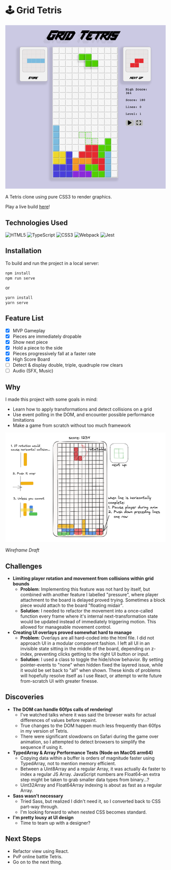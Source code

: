 # 🕹️ Grid Tetris

![Current Wireframe](tetris-wireframe-2.png)

A Tetris clone using pure CSS3 to render graphics.

Play a live build <a href="https://code.aaronishibashi.com/tetris/" target="_blank">here</a>!

## Technologies Used

![HTML5](https://img.shields.io/badge/html5-%23E34F26.svg?style=for-the-badge&logo=html5&logoColor=white)
![TypeScript](https://img.shields.io/badge/typescript-%23007ACC.svg?style=for-the-badge&logo=typescript&logoColor=white)
![CSS3](https://img.shields.io/badge/css3-%231572B6.svg?style=for-the-badge&logo=css3&logoColor=white)
![Webpack](https://img.shields.io/badge/webpack-%238DD6F9.svg?style=for-the-badge&logo=webpack&logoColor=black)
![Jest](https://img.shields.io/badge/-jest-%23C21325?style=for-the-badge&logo=jest&logoColor=white)

## Installation

To build and run the project in a local server:

```shell
npm install
npm run serve
``` 
or
```shell
yarn install
yarn serve
```

## Feature List
- [x] MVP Gameplay
- [x] Pieces are immediately dropable
- [x] Show next piece
- [x] Hold a piece to the side
- [x] Pieces progressively fall at a faster rate
- [x] High Score Board
- [ ] Detect & display double, triple, quadruple row clears
- [ ] Audio (SFX, Music)

## Why

I made this project with some goals in mind:
- Learn how to apply transformations and detect collisions on a grid
- Use event polling in the DOM, and encounter possible performance limitations
- Make a game from scratch without too much framework

![Tetris Wireframe](tetris-wireframe.png)

*Wireframe Draft*

## Challenges

- **Limiting player rotation and movement from collisions within grid bounds**
  - **Problem**: Implementing this feature was not hard by itself, but combined
  with another feature I labelled "pressure", where player attachment to the board is delayed 
  proved trying. Sometimes a block piece would attach to the board "floating midair".
  - **Solution**: I needed to refactor the movement into a once-called function 
  every frame where it's internal next-transformation state would be updated instead of 
  immediately triggering motion. This allowed for manageable movement control.
- **Creating UI overlays proved somewhat hard to manage**
  - **Problem**: Overlays are all hard-coded into the html file. I did not approach UI in 
    a modular component fashion. I left all UI in an invisible state sitting in the middle
    of the board, depending on z-index, preventing clicks getting to the right UI button or input.
  - **Solution**: I used a class to toggle the hide/show behavior. By setting pointer-events 
    to "none" when hidden fixed the layered issue, while it would be set back to "all" when shown.
    These kinds of problems will hopefully resolve itself as I use React, or attempt 
    to write future from-scratch UI with greater finesse.

## Discoveries

- **The DOM can handle 60fps calls of rendering!**
  - I've watched talks where it was said the browser waits for actual differences of values before repaint.
  - True changes to the DOM happen much less frequently than 60fps in my version of Tetris.
  - There were significant slowdowns on Safari during the game over animation, so I attempted to
    detect browsers to simplify the sequence if using it.
- **TypedArray & Array Performance Tests (Node on MacOS arm64)**
  - Copying data within a buffer is orders of magnitude faster using TypedArray, not to mention memory efficient.
  - Between a Uint8Array and a regular Array, it was actually 4x faster to index a regular JS Array.
   JavaScript numbers are Float64–an extra step might be
   taken to grab smaller data types from binary...?
  - Uint32Array and Float64Array indexing is about as fast as a regular Array.
- **Sass wasn't necessary**
  - Tried Sass, but realized I didn't need it, so I converted back to CSS part-way through.
  - I'm looking forward to when nested CSS becomes standard.
- **I'm pretty lousy at UI design**
  - Time to team up with a designer?

## Next Steps

- Refactor view using React.
- PvP online battle Tetris.
- Go on to the next thing.
